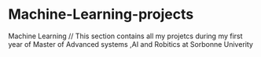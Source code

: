 # Machine-Learning-projects
Machine Learning //
This section contains all my projetcs during my first year of Master of Advanced systems ,AI and Robitics at Sorbonne Univerity 
